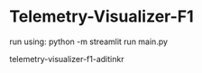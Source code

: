 # Telemetry-Visualizer-F1
 run using: python -m streamlit run main.py    



 telemetry-visualizer-f1-aditinkr